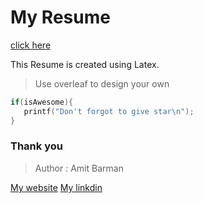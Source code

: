 # My Resume

[click here](https://abhisandhi.netlify.app/Amit_Barman_Resume.pdf) 

This Resume is created using Latex.<br>

> Use overleaf to design your own

```c
if(isAwesome){
   printf("Don't forgot to give star\n"); 
}
```

### Thank you

> Author : Amit Barman

[My website](https://abhisandhi.netlify.app/)
[My linkdin](https://www.linkedin.com/in/AmitBarman99)